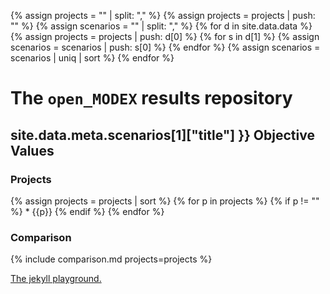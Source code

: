 ---
---

{% assign projects = "" | split: "," %}
{% assign projects = projects | push: "" %}
{% assign scenarios = "" | split: "," %}
{% for d in site.data.data %}
  {% assign projects = projects | push: d[0] %}
  {% for s in d[1] %}
    {% assign scenarios = scenarios | push: s[0] %}
  {% endfor %}
  {% assign scenarios = scenarios | uniq | sort %}
{% endfor %}

# The `open_MODEX` results repository

## site.data.meta.scenarios[1]["title"] }} Objective Values

### Projects

{% assign projects = projects | sort %}
{% for p in projects %}
  {% if p != "" %} * {{p}} {% endif %}
{% endfor %}

### Comparison

{% include comparison.md projects=projects %}

[The jekyll playground.](playground.html)


